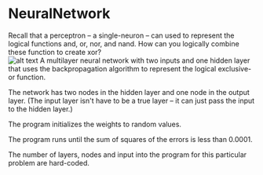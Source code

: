 # NeuralNetwork

Recall that a perceptron – a single-neuron – can used to represent the logical functions and, or, nor, and nand.  How can you logically combine these function to create xor?  
![alt text](http://vlm1.uta.edu/~athitsos/courses/cse4308_fall2011/exams/exam3/answer12.png)
A multilayer neural network with two inputs and one hidden layer that uses the backpropagation algorithm to represent the logical exclusive-or function.

The network has two nodes in the hidden layer and one node in the output layer.  (The input layer isn't have to be a true layer – it can just pass the input to the hidden layer.) 

The program initializes the weights to random values.  

The program runs until the sum of squares of the errors is less than 0.0001.  

The number of layers, nodes and input into the program for this particular problem are hard-coded. 

